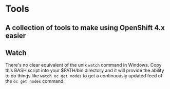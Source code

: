 # Tools

## A collection of tools to make using OpenShift 4.x easier

## Watch
There's no clear equivalent of the unix `watch` command in Windows. Copy this BASH script into your $PATH/bin directory and it will provide the ability to do things like `watch oc get nodes` to get a continuously updated feed of the `oc get nodes` command.